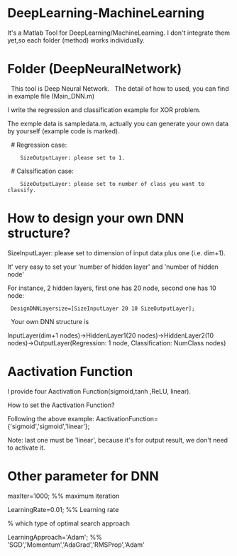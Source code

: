 # DeepLearning-MachineLearning

It's a Matlab Tool for DeepLearning/MachineLearning.
I don't integrate them yet,so each folder (method) works individually.

# Folder (DeepNeuralNetwork)
   This tool is Deep Neural Network.
   
   The detail of how to used, you can find in example file (Main_DNN.m)

   I write the regression and classification example for XOR problem.
   
   The exmple data is sampledata.m, actually you can generate your own data by yourself (example code is marked).
   
   
   # Regression case:
        
        SizeOutputLayer: please set to 1.
   
   # Calssification case:
        
        SizeOutputLayer: please set to number of class you want to classify.
   
   # How to design your own DNN structure?
   
   SizeInputLayer: please set to dimension of input data plus one (i.e. dim+1).
   
   It' very easy to set your 'number of hidden layer' and 'number of hidden node'
   
   For instance, 2 hidden layers, first one has 20 node, second one has 10 node:  
     
     DesignDNNLayersize=[SizeInputLayer 20 10 SizeOutputLayer];
    
   Your own DNN structure is
   
   InputLayer(dim+1 nodes)→HiddenLayer1(20 nodes)→HiddenLayer2(10 nodes)→OutputLayer(Regression: 1 node, Classification: NumClass nodes)
   
   # Aactivation Function
   
   I provide four Aactivation Function(sigmoid,tanh ,ReLU, linear). 
   
   How to set the Aactivation Function?
   
   Following the above example:
   AactivationFunction={'sigmoid','sigmoid','linear'}; 
  
  Note: last one must be 'linear', because it's for output result, we don't need to activate it.
   
   # Other parameter for DNN
   
   maxIter=1000; %% maximum iteration 
   
   LearningRate=0.01; %% Learning rate
   
   % which type of optimal search approach
   
   LearningApproach='Adam'; %% 'SGD','Momentum','AdaGrad','RMSProp','Adam'
